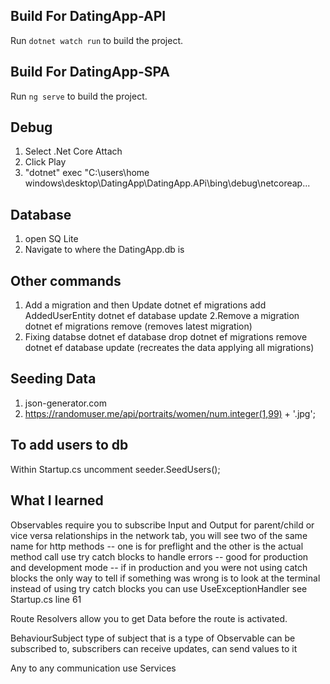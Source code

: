 ## Build For DatingApp-API

Run `dotnet watch run` to build the project. 

## Build For DatingApp-SPA

Run `ng serve` to build the project. 

## Debug

1. Select .Net Core Attach
2. Click Play
3. "dotnet" exec "C:\users\home windows\desktop\DatingApp\DatingApp.APi\bing\debug\netcoreap...

## Database

1. open SQ Lite
2. Navigate to where the DatingApp.db is 

## Other commands
1. Add a migration and then Update 
dotnet ef migrations add AddedUserEntity
dotnet ef database update
2.Remove a migration
dotnet ef migrations remove (removes latest migration)
3. Fixing databse
dotnet ef database drop
dotnet ef migrations remove
dotnet ef database update (recreates the data applying all migrations) 

## Seeding Data
1. json-generator.com
2. https://randomuser.me/api/portraits/women/num.integer(1,99) + '.jpg';

## To add users to db
Within Startup.cs uncomment seeder.SeedUsers();


## What I learned
Observables require you to subscribe 
Input and Output for parent/child or vice versa relationships
in the network tab, you will see two of the same name for http methods -- one is for preflight and the other is the actual method call
use try catch blocks to handle errors -- good for production and development mode -- if in production and you were not using catch blocks the only way to tell if something was wrong is to look at the terminal 
instead of using try catch blocks you can use UseExceptionHandler see Startup.cs line 61

Route Resolvers allow you to get Data before the route is activated. 

BehaviourSubject
type of subject that is a type of Observable
can be subscribed to, subscribers can receive updates, can send values to it

Any to any communication use Services

